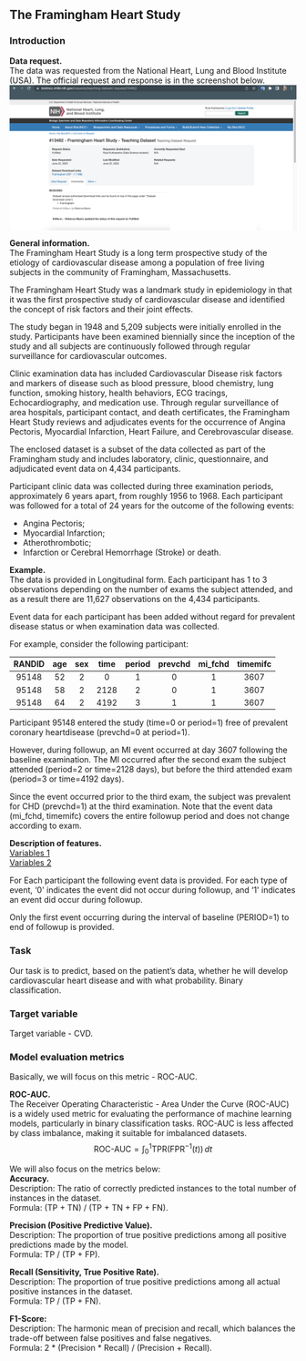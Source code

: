 ## The Framingham Heart Study

### Introduction

**Data request.**<br>
The data was requested from the National Heart, Lung and Blood Institute (USA).
The official request and response is in the screenshot below.
<img src='images/data_request.png' align="center" width=750>

**General information.**<br>
The Framingham Heart Study is a long term prospective study of the etiology of cardiovascular disease among a population of free living subjects in the community of Framingham, Massachusetts.

The Framingham Heart Study was a landmark study in epidemiology in that it was the first prospective study of cardiovascular disease and identified the concept of risk factors and their joint effects. 

The study began in 1948 and 5,209 subjects were initially enrolled in the study. Participants have been examined biennially since the inception of the study and all subjects are continuously followed through regular surveillance for cardiovascular outcomes.

Clinic examination data has included Cardiovascular Disease risk factors and markers of disease such as blood pressure, blood chemistry, lung function, smoking history, health behaviors, ECG tracings, Echocardiography, and medication use. Through regular surveillance of area hospitals, participant contact, and death certificates, the Framingham Heart Study reviews and adjudicates events for the occurrence of Angina Pectoris, Myocardial Infarction, Heart Failure, and Cerebrovascular disease.

The enclosed dataset is a subset of the data collected as part of the Framingham study and includes laboratory, clinic, questionnaire, and adjudicated event data on 4,434 participants.

Participant clinic data was collected during three examination periods, approximately 6 years apart, from roughly 1956 to 1968. 
Each participant was followed for a total of 24 years for the outcome of the following events:
- Angina Pectoris;
- Myocardial Infarction;
- Atherothrombotic;
- Infarction or Cerebral Hemorrhage (Stroke) or death.

**Example.**<br>
The data is provided in Longitudinal form.
Each participant has 1 to 3 observations depending on the number of exams the subject attended,
and as a result there are 11,627 observations on the 4,434 participants.

Event data for each participant has been added without regard for prevalent disease status or when examination data was collected.

For example, consider the following participant:

| RANDID | age | sex | time | period | prevchd | mi_fchd | timemifc |
|:------:|:---:|:---:|:----:|:------:|:-------:|:-------:|:--------:|
| 95148  | 52  | 2   | 0    | 1      | 0       | 1       | 3607     |
| 95148  | 58  | 2   | 2128 | 2      | 0       | 1       | 3607     |
| 95148  | 64  | 2   | 4192 | 3      | 1       | 1       | 3607     |

Participant 95148 entered the study (time=0 or period=1) free of prevalent coronary heartdisease (prevchd=0 at period=1).

However, during followup, an MI event occurred at day 3607 following the baseline examination.
The MI occurred after the second exam the subject attended (period=2 or time=2128 days), but before the third attended exam (period=3 or time=4192 days).

Since the event occurred prior to the third exam, the subject was prevalent for CHD (prevchd=1) at the third examination.
Note that the event data (mi_fchd, timemifc) covers the entire followup period and does not change according to exam.

**Description of features.**<br>
[Variables 1](csv/variables_1.csv)<br>
[Variables 2](csv/variables_1.csv)

For Each participant the following event data is provided. For each type of event, ‘0' indicates
the event did not occur during followup, and ‘1' indicates an event did occur during followup.

Only the first event occurring during the interval of baseline (PERIOD=1) to end of followup is provided.

### Task

Our task is to predict, based on the patient’s data, whether he will develop cardiovascular heart disease and with what probability.
Binary classification.

### Target variable

Target variable - CVD.

### Model evaluation metrics

Basically, we will focus on this metric - ROC-AUC.

**ROC-AUC.**<br>
The Receiver Operating Characteristic - Area Under the Curve (ROC-AUC) is a widely used metric for evaluating the performance of machine learning models,
particularly in binary classification tasks.
ROC-AUC is less affected by class imbalance, making it suitable for imbalanced datasets.<br>
$$\text{ROC-AUC} = \int_0^1 \text{TPR}(\text{FPR}^{-1}(t)) \, dt$$

We will also focus on the metrics below:<br>
**Accuracy.**<br>
Description: The ratio of correctly predicted instances to the total number of instances in the dataset.<br>
Formula: (TP + TN) / (TP + TN + FP + FN).

**Precision (Positive Predictive Value).**<br>
Description: The proportion of true positive predictions among all positive predictions made by the model.<br>
Formula: TP / (TP + FP).

**Recall (Sensitivity, True Positive Rate).**<br>
Description: The proportion of true positive predictions among all actual positive instances in the dataset.<br>
Formula: TP / (TP + FN).

**F1-Score:**<br>
Description: The harmonic mean of precision and recall, which balances the trade-off between false positives and false negatives.<br>
Formula: 2 * (Precision * Recall) / (Precision + Recall).
